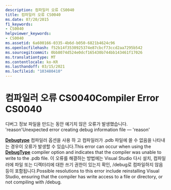```yaml
---
description: 컴파일러 오류 CS0040
title: 컴파일러 오류 CS0040
ms.date: 07/20/2015
f1_keywords:
- CS0040
helpviewer_keywords:
- CS0040
ms.assetid: 6a600166-0335-4b6d-b050-6821b4624c96
ms.openlocfilehash: f52b14f3530925374e87cbcf73ccd2aa7295b542
ms.sourcegitcommit: 0bb8074d524e0dcf165430b744bb143461f17026
ms.translationtype: MT
ms.contentlocale: ko-KR
ms.lasthandoff: 03/15/2021
ms.locfileid: "103480410"
---
```

# <a name="compiler-error-cs0040"></a><span data-ttu-id="6c569-103">컴파일러 오류 CS0040</span><span class="sxs-lookup"><span data-stu-id="6c569-103">Compiler Error CS0040</span></span>

<span data-ttu-id="6c569-104">디버그 정보 파일을 만드는 동안 예기치 않은 오류가 발생했습니다. 'reason'</span><span class="sxs-lookup"><span data-stu-id="6c569-104">Unexpected error creating debug information file — 'reason'</span></span>  
  
 <span data-ttu-id="6c569-105">[**Debugtype**](../language-reference/compiler-options/code-generation.md#debugtype) 컴파일러 옵션을 사용 하 고 컴파일러가 .pdb 파일에 쓸 수 없음을 나타내는 경우이 오류가 발생할 수 있습니다.</span><span class="sxs-lookup"><span data-stu-id="6c569-105">This error can occur when using the [**DebugType**](../language-reference/compiler-options/code-generation.md#debugtype) compiler option and indicates that the compiler was unable to write to the .pdb file.</span></span> <span data-ttu-id="6c569-106">이 오류를 해결하는 방법에는 Visual Studio 다시 설치, 컴파일러에 파일 또는 디렉터리에 대한 쓰기 권한이 있는지 확인, /debug로 컴파일하지 않음 등이 포함됩니다.</span><span class="sxs-lookup"><span data-stu-id="6c569-106">Possible resolutions to this error include reinstalling Visual Studio, ensuring that the compiler has write access to a file or directory, or not compiling with /debug.</span></span>
